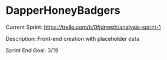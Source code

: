# DapperHoneyBadgers

Current Sprint: https://trello.com/b/0fjdnwph/analysis-sprint-1

Description: Front-end creation with placeholder data.

Sprint End Goal: 3/19
